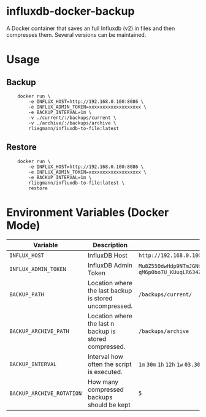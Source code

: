 # influxdb-docker-backup

A Docker container that saves an full Influxdb (v2) in files and then compresses them. Several versions can be maintained.


# Usage
## Backup
```shell
    docker run \
        -e INFLUX_HOST=http://192.168.0.100:8086 \
        -e INFLUX_ADMIN_TOKEN=xxxxxxxxxxxxxxxxxxx \
        -e BACKUP_INTERVAL=1m \
        -v ./current/:/backups/current \
        -v ./archive/:/backups/archive \
        rliegmann/influxdb-to-file:latest
```







## Restore
```shell
    docker run \
        -e INFLUX_HOST=http://192.168.0.100:8086 \
        -e INFLUX_ADMIN_TOKEN=xxxxxxxxxxxxxxxxxxx \
        -e BACKUP_INTERVAL=1m \
        rliegmann/influxdb-to-file:latest \
        restore
```


# Environment Variables (Docker Mode)

| Variable                  | Description                                            | Example Usage                      | Required? | Default |
| ------------------------- |  ----------------------------------------------------- | ---------------------------------  | --------  | ------- |
| `INFLUX_HOST`             |             InfluxDB Host                              | `http://192.168.0.100:8086`        |    Yes    |         |
| `INFLUX_ADMIN_TOKEN`      |             InfluxDB Admin Token                       | `Mu8Z55OdwHdp9NTmJGNbXeCL7YOY5j46esTS4_6LVWQnRLA_<br>9GN8EQKTZjI-qM6p0bo7U_KUuqLR634ZLzDmDQ==` |    Yes    |      |
| `BACKUP_PATH`             | Location where the last backup is stored uncompressed. | `/backups/current/`                |    No     |         |
| `BACKUP_ARCHIVE_PATH`     | Location where the last n backup is stored compressed. | `/backups/archive`                 |    No     |         |
| `BACKUP_INTERVAL`         | Interval how often the script is executed.             | `1m` `30m` `1h` `12h` `1w` `03.30` |    No     |   `1h`  |
| `BACKUP_ARCHIVE_ROTATION` | How many compressed backups should be kept             | `5 `                               |    No     |   `10`  |
